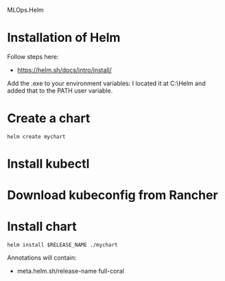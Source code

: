 MLOps.Helm


# Installation of Helm
Follow steps here:
- https://helm.sh/docs/intro/install/

Add the .exe to your environment variables:
I located it at C:\Helm and added that to the PATH user  variable.

# Create a chart
`helm create mychart`

# Install kubectl

# Download kubeconfig from Rancher

# Install chart
`helm install $RELEASE_NAME ./mychart`


Annotations will contain:
- meta.helm.sh/release-name     full-coral